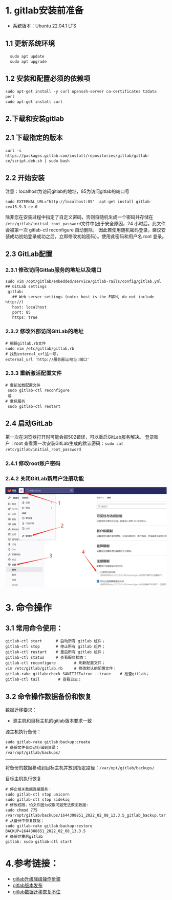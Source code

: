 # 1. gitlab安装前准备
 - 系统版本：Ubuntu 22.04.1 LTS

## 1.1 更新系统环境
``` 
  sudo apt update
  sudo apt upgrade
```
## 1.2 安装和配置必须的依赖项
```shell
sudo apt-get install -y curl openssh-server ca-certificates tzdata perl
sudo apt-get install curl
```

## 2.下载和安装gitlab

## 2.1  下载指定的版本
```shell
curl -s https://packages.gitlab.com/install/repositories/gitlab/gitlab-ce/script.deb.sh | sudo bash
```

## 2.2 开始安装
注意：localhost为访问gitlab的地址，85为访问gitlab的端口号

```shell
sudo EXTERNAL_URL="http://localhost:85"  apt-get install gitlab-ce=15.9.3-ce.0
```

除非您在安装过程中指定了自定义密码，否则将随机生成一个密码并存储在 ``` /etc/gitlab/initial_root_password ```文件中(出于安全原因，24 小时后，此文件会被第一次 gitlab-ctl reconfigure 自动删除，
因此若使用随机密码登录，建议安装成功初始登录成功之后，立即修改初始密码）。使用此密码和用户名 root 登录。


## 2.3 GitLab配置
### 2.3.1 修改访问Gitlab服务的地址以及端口
 ```shell
 sudo vim /opt/gitlab/embedded/service/gitlab-rails/config/gitlab.yml
 ## GitLab settings
  gitlab:
    ## Web server settings (note: host is the FQDN, do not include http://)
    host: localhost
    port: 85
    https: true
```

### 2.3.2 修改外部访问GitLab的地址   

```shell
# 编辑gitlab.rb文件
sudo vim /etc/gitlab/gitlab.rb
# 找到external_url这一项，
external_url 'http://服务器ip地址:端口'
```

### 2.3.3 重新激活配置文件
```shell
# 重新加载配置文件
 sudo gitlab-ctl reconfigure
 或
# 重启服务
 sudo gitlab-ctl restart
```


## 2.4 启动GitLab
第一次在浏览器打开时可能会报502错误，可以重启GitLab服务解决。
登录账户：root
查看第一次安装GitLab生成的默认密码：``` sudo cat /etc/gitlab/initial_root_password ```

### 2.4.1 修改root账户密码


### 2.4.2 关闭GitLab新用户注册功能
![管不注册](../img/gitlab关闭注册.png)



# 3. 命令操作
## 3.1 常用命令使用：
```
gitlab-ctl start      # 启动所有 gitlab 组件；
gitlab-ctl stop       # 停止所有 gitlab 组件；
gitlab-ctl restart    # 重启所有 gitlab 组件；
gitlab-ctl status     # 查看服务状态；
gitlab-ctl reconfigure        # 刷新配置文件；
vim /etc/gitlab/gitlab.rb     # 修改默认的配置文件；
gitlab-rake gitlab:check SANITIZE=true --trace    # 检查gitlab；
gitlab-ctl tail        # 查看日志；
```
## 3.2 命令操作数据备份和恢复
数据迁移要求：
- 源主机和目标主机的gitlab版本要求一致

源主机执行备份：
```shell
sudo gitlab-rake gitlab:backup:create
# 备份文件会自动存储到目录：
/var/opt/gitlab/backups/
```
-----------
将备份的数据移动到目标主机并放到指定路径：```/var/opt/gitlab/backups/```

目标主机执行恢复
```shell
# 停止相关数据连接服务：
sudo gitlab-ctl stop unicorn
sudo gitlab-ctl stop sidekiq
# 修改权限，怕文件因为权限问题无法恢复数据:
sudo chmod 775 /var/opt/gitlab/backups/1644308851_2022_02_08_13.3.5_gitlab_backup.tar
# 从备份中恢复数据：
sudo gitlab-rake gitlab:backup:restore BACKUP=1644308851_2022_02_08_13.3.5
# 备份完重启gitlab
gitlab: sudo gitlab-ctl start
```

# 4.参考链接：
 - [gitlab升级降级操作步骤](https://docs.gitlab.cn/jh/update/package/downgrade.html)
 - [gitlab版本发布](https://packages.gitlab.com/gitlab/gitlab-ce)
 - [gitlab数据迁移恢复不住](https://blog.csdn.net/m0_55470263/article/details/122838039)